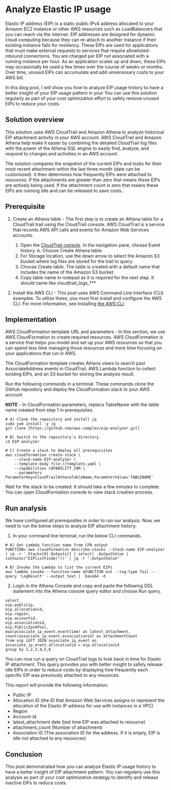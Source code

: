 # Analyze Elastic IP usage

Elastic IP address (EIP) is a static public IPv4 address allocated to your Amazon EC2 instance or other AWS resources such as LoadBalancers that you can reach via the internet. EIP addresses are designed for dynamic cloud computing because they can re-attach to another instance if their existing instance fails for resiliency. These EIPs are used for applications that must make external requests to services that require allowlisted-inbound connections. You are charged per EIP not associated with a running instance per hour. As an application scales up and down, these EIPs may occasionally be used a few times over the course of weeks or months. Over time, unused EIPs can accumulate and add unnecessary costs to your AWS bill. 

In this blog post, I will show you how to analyze EIP usage history to have a better insight of your EIP usage pattern in your You can use this solution regularly as part of your cost optimization effort to safely remove unused EIPs to reduce your costs. 

## Solution overview

This solution uses AWS CloudTrail and Amazon Athena to analyze historical EIP attachment activity in your AWS account. AWS CloudTrail and Amazon Athena help make it easier by combining the detailed CloudTrail log files with the power of the Athena SQL engine to easily find, analyze, and respond to changes and activities in an AWS account. 

The solution compares the snapshot of the current EIPs and looks for their most recent attachment within the last three month (date can be customized). it then determines how frequently EIPs were attached to resources. If the attachments are greater than zero that means these EIPs are actively being used. If the attachment count is zero that means these EIPs are running idle and can be released to save costs..

## Prerequisite 

1. Create an Athena table - The first step is to create an Athena table for a CloudTrail trail using the CloudTrail console. AWS CloudTrail is a service that records AWS API calls and events for Amazon Web Services accounts. 

    1. Open the [CloudTrail console](https://console.aws.amazon.com/cloudtrail/home). In the navigation pane, choose Event history. b. Choose Create Athena table.
    1. For Storage location, use the down arrow to select the Amazon S3 bucket where log files are stored for the trail to query.
    1. Choose Create table. The table is created with a default name that includes the name of the Amazon S3 bucket.
    1. Copy table name in notepad as it is required for the next step. It should name like cloudtrail_logs_***

2. Install the AWS CLI - This post uses AWS Command Line Interface (CLI) examples. To utilize these, you must first install and configure the AWS CLI. For more information, see Installing [the AWS CLI](https://docs.aws.amazon.com/cli/latest/userguide/getting-started-install.html).

## Implementation

AWS CloudFormation template URL and parameters - In this section, we use AWS CloudFormation to create required resources. AWS CloudFormation is a service that helps you model and set up your AWS resources so that you can spend less time managing those resources and more time focusing on your applications that run in AWS. 

The CloudFormation template creates Athena views to search past AssociateAddress events in CloudTrail, AWS Lambda function to collect existing EIPs, and an S3 bucket for storing the analysis result. 

Run the following commands in a terminal. These commands clone the GitHub repository and deploy the CloudFormation stack to your AWS account

**NOTE** - In CloudFormation parameters, replace TableName with the table name created from step 1 in prerequisites.

```
# A) Clone the repository and install jq
sudo yum install -y jq
git clone [https://github.com/aws-samples/eip-analyzer.git]

# B) Switch to the repository's directory
cd EIP-analyzer

# C) Create a stack to deploy all prerequisites 
aws cloudformation create-stack \
    --stack-name EIP-analyzer \
    --template-body file://template.yaml \
    --capabilities CAPABILITY_IAM \
    --parameters ParameterKey=CloudTrailAthenaTableName,ParameterValue='TABLENAME'
```
Wait for the stack to be created. It should take a few minutes to complete. You can open CloudFormation console to view stack creation process.

## Run analysis

We have configured all prerequisites in order to run our analysis. Now, we need to run the below steps to analyze EIP attachment history.

1. In your command line terminal, run the below CLI commands.

```
# A) Get Lambda function name from CFN output
FUNCTION=`aws cloudformation describe-stacks --stack-name EIP-analyzer | jq -r '.Stacks[0].Outputs[] | select( .OutputValue | contains("EIPlistFinder"))' | jq -r ".OutputValue"`

# B) Invoke the Lambda to list the current EIPs
aws lambda invoke --function-name $FUNCTION out --log-type Tail --query 'LogResult' --output text |  base64 -d
```
2. Login in the Athena Console and copy and paste the following DDL statement into the Athena console query editor and choose Run query.

```
select 
eip.publicip,
eip.allocationid,
eip.region,
eip.accountid,
eip.associationid, 
eip.PublicIpv4Pool,
max(associate_ip_event.eventtime) as latest_attachment,
count(associate_ip_event.associationid) as attachmentCount
from eip LEFT JOIN associate_ip_event on associate_ip_event.allocationid = eip.allocationid 
group by 1,2,3,4,5,6
```

You can now run a query on CloudTrail logs to look back in time for Elastic IP attachment. This query provides you with better insight to safely release idle EIPs in order to reduce costs by displaying how frequently each specific EIP was previously attached to any resources.

This report will provide the following information:

- Public IP
- Allocation ID (the ID that Amazon Web Services assigns to represent the allocation of the Elastic IP address for use with instances in a VPC)
- Region
- Account-id
- latest_attachment date (last time EIP was attached to resource)
- attachment_count (Number of attachment)
- Association ID (The association ID for the address. If it is empty, EIP is idle not attached to any resources)

## Conclusion

This post demonstrated how you can analyze Elastic IP usage history to have a better insight of EIP attachment pattern. You can regularly use this analysis as part of your cost optimization strategy to identify and release inactive EIPs to reduce costs.
